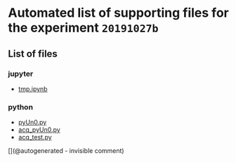 # Automated list of supporting files for the __experiment `20191027b`__

## List of files

### jupyter

* [tmp.ipynb](/tmp.ipynb)


### python

* [pyUn0.py](/matty/20191027b/pyUn0.py)
* [acq_pyUn0.py](/matty/20191027b/acq_pyUn0.py)
* [acq_test.py](/matty/20191027b/acq_test.py)


[](@autogenerated - invisible comment)